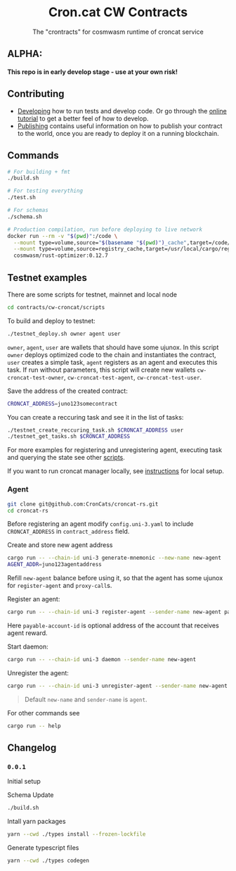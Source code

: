 <div align="center">
  <h1>
    Cron.cat CW Contracts
  </h1>
  <p>
  The "crontracts" for cosmwasm runtime of croncat service
  </p>
</div>

## ALPHA: 

#### This repo is in early develop stage - use at your own risk!

## Contributing

* [Developing](./Developing.md) how to run tests and develop code. Or go through the
[online tutorial](https://docs.cosmwasm.com/) to get a better feel
of how to develop.
* [Publishing](./Publishing.md) contains useful information on how to publish your contract
to the world, once you are ready to deploy it on a running blockchain.

## Commands

```bash
# For building + fmt
./build.sh

# For testing everything
./test.sh

# For schemas
./schema.sh

# Production compilation, run before deploying to live network
docker run --rm -v "$(pwd)":/code \
  --mount type=volume,source="$(basename "$(pwd)")_cache",target=/code/target \
  --mount type=volume,source=registry_cache,target=/usr/local/cargo/registry \
  cosmwasm/rust-optimizer:0.12.7
```

## Testnet examples

There are some scripts for testnet, mainnet and local node
```bash
cd contracts/cw-croncat/scripts
```

To build and deploy to testnet:
```bash
./testnet_deploy.sh owner agent user
```
`owner`, `agent`, `user` are wallets that should have some ujunox.
In this script `owner` deploys optimized code to the chain and instantiates the contract, `user` creates a simple task, `agent` registers as an agent and executes this task. If run without parameters, this script will create new wallets `cw-croncat-test-owner`, `cw-croncat-test-agent`, `cw-croncat-test-user`.

Save the address of the created contract:
```bash
CRONCAT_ADDRESS=juno123somecontract
```

You can create a reccuring task and see it in the list of tasks:
```bash
./testnet_create_reccuring_task.sh $CRONCAT_ADDRESS user
./testnet_get_tasks.sh $CRONCAT_ADDRESS
```

For more examples for registering and unregistering agent, executing task and querying the state see other [scripts](https://github.com/CronCats/cw-croncat/tree/main/contracts/cw-croncat/scripts).

If you want to run croncat manager locally, see [instructions](https://github.com/CronCats/cw-croncat/blob/main/contracts/cw-croncat/scripts/README.md) for local setup.

### Agent

```bash
git clone git@github.com:CronCats/croncat-rs.git
cd croncat-rs
```

Before registering an agent modify `config.uni-3.yaml` to include `CRONCAT_ADDRESS` in `contract_address` field.

Create and store new agent address
```bash
cargo run -- --chain-id uni-3 generate-mnemonic --new-name new-agent
AGENT_ADDR=juno123agentaddress
```
Refill `new-agent` balance before using it, so that the agent has some ujunox for `register-agent` and `proxy-call`s.

Register an agent:
```bash
cargo run -- --chain-id uni-3 register-agent --sender-name new-agent payable-account-id
```
Here `payable-account-id` is optional address of the account that receives agent reward.

Start daemon:
```bash
cargo run -- --chain-id uni-3 daemon --sender-name new-agent
```

Unregister the agent:
```bash
cargo run -- --chain-id uni-3 unregister-agent --sender-name new-agent
```
> Default `new-name` and `sender-name` is `agent`.

For other commands see
```bash
cargo run -- help
``` 

## Changelog

### `0.0.1`

Initial setup


Schema Update
```bash
./build.sh
```
Intall yarn packages
```bash
yarn --cwd ./types install --frozen-lockfile
```

Generate typescript files
```bash
yarn --cwd ./types codegen
```